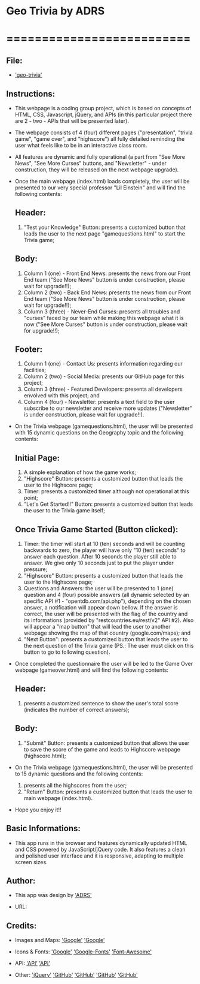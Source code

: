 # Geo Trivia by ADRS
# ==========================

## File:

* ['geo-trivia'](https://dasloinc.github.io/index.html)


## Instructions:

* This webpage is a coding group project, which is based on concepts of HTML, CSS, Javascript, jQuery, and APIs (in this particular project there are 2 - two - APIs that will be presented later).

* The webpage consists of 4 (four) different pages ("presentation", "trivia game", "game over", and "highscore") all fully detailed reminding the user what feels like to be in an interactive class room.

* All features are dynamic and fully operational (a part from "See More News", "See More Curses" buttons, and "Newsletter" - under construction, they will be released on the next webpage upgrade).

* Once the main webpage (index.html) loads completely, the user will be presented to our very special professor "Lil Einstein" and will find the following contents:
    ## Header:
    1. "Test your Knowledge" Button: presents a customized button that leads the user to the next page "gamequestions.html" to start the Trivia game;
    ## Body:
    1. Column 1 (one) - Front End News: presents the news from our Front End team ("See More News" button is under construction, please wait for upgrade!!);
    2. Column 2 (two) - Back End News: presents the news from our Front End team ("See More News" button is under construction, please wait for upgrade!!); 
    3. Column 3 (three) - Never-End Curses: presents all troubles and "curses" faced by our team while making this webpage what it is now ("See More Curses" button is under construction, please wait for upgrade!!); 
    ## Footer:
    1. Column 1 (one) - Contact Us: presents information regarding our facilities;
    2. Column 2 (two) - Social Media: presents our GitHub page for this project;
    3. Column 3 (three) - Featured Developers: presents all developers envolved with this project; and
    4. Column 4 (four) - Newsletter: presents a text field to the user subscribe to our newsletter and receive more updates ("Newsletter" is under construction, please wait for upgrade!!).

* On the Trivia webpage (gamequestions.html), the user will be  presented with 15 dynamic questions on the Geography topic and the following contents:
    ## Initial Page:
    1. A simple explanation of how the game works; 
    2. "Highscore" Button: presents a customized button that leads the user to the Highscore page;
    3. Timer: presents a customized timer although not operational at this point;
    4. "Let's Get Started!!" Button: presents a customized button that leads the user to the Trivia game itself;
    ## Once Trivia Game Started (Button clicked):
    1. Timer: the timer will start at 10 (ten) seconds and will be counting backwards to zero, the player will have only "10 (ten) seconds" to answer each question. After 10 seconds the player still able to answer. We give only 10 seconds just to put the player under pressure;
    2. "Highscore" Button: presents a customized button that leads the user to the Highscore page; 
    3. Questions and Answers: the user will be presented to 1 (one) question and 4 (four) possible answers (all dynamic selected by an specific API #1 - "opentdb.com/api.php"), depending on the chosen answer, a notification will appear down bellow. If the answer is correct, the user will be presented with the flag of the country and its informations (provided by "restcountries.eu/rest/v2" API #2). Also will appear a "map button" that will lead the user to another webpage showing the map of that country (google.com/maps); and
    4. "Next Button": presents a customized button that leads the user to the next question of the Trivia game (PS.: The user must click on this button to go to following question).

* Once completed the questionnaire the user will be led to the Game Over webpage (gameover.html) and will find the following contents:
    ## Header:
    1. presents a customized sentence to show the user's total score (indicates the number of correct answers);
    ## Body:
    1. "Submit" Button: presents a customized button that allows the user to save the score of the game and leads to Highscore webpage (highscore.html);

* On the Trivia webpage (gamequestions.html), the user will be presented to 15 dynamic questions and the following contents:
    1. presents all the highscores from the user;
    2. "Return" Button: presents a customized button that leads the user to main webpage (index.html).

* Hope you enjoy it!!


## Basic Informations: 

* This app runs in the browser and features dynamically updated HTML and CSS powered by JavaScript/jQuery code. It also features a clean and polished user interface and it is responsive, adapting to multiple screen sizes.


## Author:
* This app was design by ['ADRS'](Anson-Daniel-Rodrigo-Sophorn)

* URL:


## Credits:

* Images and Maps:
['Google'](google.com)
['Google'](google.com/maps)
		
* Icons & Fonts:
['Google'](google.com)
['Google-Fonts'](fonts.google.com/)
['Font-Awesome'](fontawesome.io)

* API:
['API'](opentdb.com/api.php')
['API'](restcountries.eu/rest/v2)

* Other:
['jQuery'](jquery.com)
['GitHub'](github.com/ansonhywong)
['GitHub'](github.com/dasloinc)
['GitHub'](github.com/rodrigomgimenes)
['GitHub'](github.com/smak-13)

